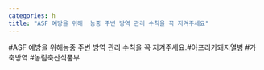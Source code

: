 ```yaml
---
categories: h
title: "ASF 예방을 위해  농중 주변 방역 관리 수칙을 꼭 지켜주세요"
---
```

#ASF 예방을 위해농중 주변 방역 관리 수칙을 꼭 지켜주세요.#아프리카돼지열병 #가축방역 #농림축산식품부
